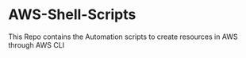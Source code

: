 # AWS-Shell-Scripts
This Repo contains the Automation scripts to create resources in AWS through AWS CLI
